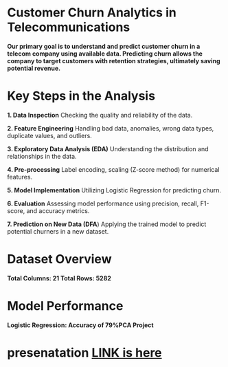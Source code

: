 # Customer Churn Analytics in Telecommunications

**Our primary goal is to understand and predict customer churn in a telecom company using available data. Predicting churn allows the company to target customers with retention strategies, ultimately saving potential revenue.**

# Key Steps in the Analysis
**1. Data Inspection**
Checking the quality and reliability of the data.

**2. Feature Engineering**
Handling bad data, anomalies, wrong data types, duplicate values, and outliers.

**3. Exploratory Data Analysis (EDA)**
Understanding the distribution and relationships in the data.

**4. Pre-processing**
Label encoding, scaling (Z-score method) for numerical features.

**5. Model Implementation**
Utilizing Logistic Regression for predicting churn.

**6. Evaluation**
Assessing model performance using precision, recall, F1-score, and accuracy metrics.

**7. Prediction on New Data (DFA**)
Applying the trained model to predict potential churners in a new dataset.

# Dataset Overview

**Total Columns: 21
  Total Rows: 5282**

# Model Performance
**Logistic Regression: Accuracy of 79%PCA Project**

# presenatation [LINK is here](https://drive.google.com/file/d/1kaSvcUCI0lwjBUNkRfgnqD0sIioQyfPV/view?usp=sharing)



